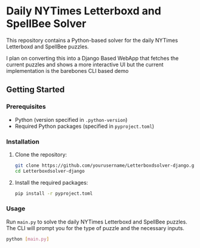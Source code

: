 # Daily NYTimes Letterboxd and SpellBee Solver

This repository contains a Python-based solver for the daily NYTimes Letterboxd and SpellBee puzzles.

I plan on converting this into a Django Based WebApp that fetches the current puzzles and shows a more interactive UI but the current implementation is the barebones CLI based demo


## Getting Started

### Prerequisites

- Python (version specified in `.python-version`)
- Required Python packages (specified in `pyproject.toml`)

### Installation

1. Clone the repository:

    ```sh
    git clone https://github.com/yourusername/Letterboxdsolver-django.git
    cd Letterboxdsolver-django
    ```

2. Install the required packages:

    ```sh
    pip install -r pyproject.toml
    ```

### Usage

Run `main.py` to solve the daily NYTimes Letterboxd and SpellBee puzzles. The CLI will prompt you for the type of puzzle and the necessary inputs.

```sh
python [main.py]
```

